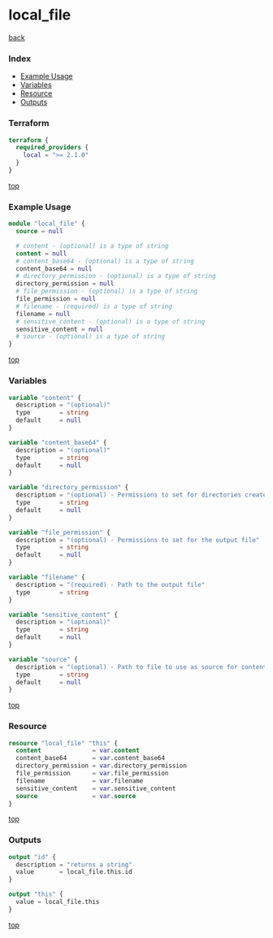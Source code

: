 # local_file

[back](../local.md)

### Index

- [Example Usage](#example-usage)
- [Variables](#variables)
- [Resource](#resource)
- [Outputs](#outputs)

### Terraform

```terraform
terraform {
  required_providers {
    local = ">= 2.1.0"
  }
}
```

[top](#index)

### Example Usage

```terraform
module "local_file" {
  source = null

  # content - (optional) is a type of string
  content = null
  # content_base64 - (optional) is a type of string
  content_base64 = null
  # directory_permission - (optional) is a type of string
  directory_permission = null
  # file_permission - (optional) is a type of string
  file_permission = null
  # filename - (required) is a type of string
  filename = null
  # sensitive_content - (optional) is a type of string
  sensitive_content = null
  # source - (optional) is a type of string
}
```

[top](#index)

### Variables

```terraform
variable "content" {
  description = "(optional)"
  type        = string
  default     = null
}

variable "content_base64" {
  description = "(optional)"
  type        = string
  default     = null
}

variable "directory_permission" {
  description = "(optional) - Permissions to set for directories created"
  type        = string
  default     = null
}

variable "file_permission" {
  description = "(optional) - Permissions to set for the output file"
  type        = string
  default     = null
}

variable "filename" {
  description = "(required) - Path to the output file"
  type        = string
}

variable "sensitive_content" {
  description = "(optional)"
  type        = string
  default     = null
}

variable "source" {
  description = "(optional) - Path to file to use as source for content of output file"
  type        = string
  default     = null
}
```

[top](#index)

### Resource

```terraform
resource "local_file" "this" {
  content              = var.content
  content_base64       = var.content_base64
  directory_permission = var.directory_permission
  file_permission      = var.file_permission
  filename             = var.filename
  sensitive_content    = var.sensitive_content
  source               = var.source
}
```

[top](#index)

### Outputs

```terraform
output "id" {
  description = "returns a string"
  value       = local_file.this.id
}

output "this" {
  value = local_file.this
}
```

[top](#index)